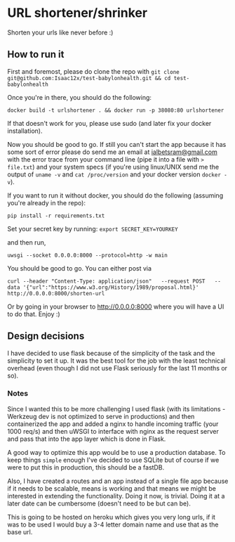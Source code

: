 # URL shortener/shrinker

Shorten your urls like never before :)

## How to run it

First and foremost, please do clone the repo with
`git clone git@github.com:Isaac12x/test-babylonhealth.git && cd test-babylonhealth`

Once you're in there, you should do the following:

`docker build -t urlshortener . && docker run -p 38080:80 urlshortener`

If that doesn't work for you, please use sudo (and later fix your docker installation).

Now you should be good to go. If still you can't start the app because it has some sort of error please do send me an email at ialbetsram@gmail.com with the error trace from your command line (pipe it into a file with `> file.txt`) and your system specs (if you're using linux/UNIX send me the output of `uname -v` and `cat /proc/version` and your docker version `docker -v`).

If you want to run it without docker, you should do the following (assuming you're already in the repo):

`pip install -r requirements.txt`

Set your secret key by running:
`export SECRET_KEY=YOURKEY`

and then run,

`uwsgi --socket 0.0.0.0:8000 --protocol=http -w main`

You should be good to go. You can either post via

`curl --header "Content-Type: application/json"   --request POST   --data '{"url":"https://www.w3.org/History/1989/proposal.html}'   http://0.0.0.0:8000/shorten-url`

Or by going in your browser to http://0.0.0.0:8000 where you will have a UI to do that. Enjoy :)

## Design decisions

I have decided to use flask because of the simplicity of the task and the simplicity to set it up. It was the best tool for the job with the least technical overhead (even though I did not use Flask seriously for the last 11 months or so).


### Notes

Since I wanted this to be more challenging I used flask (with its limitations - Werkzeug dev is not optimized to serve in productions) and then containerized the app and added a nginx to handle incoming traffic (your 1000 req/s) and then uWSGI to interface with nginx as the request server and pass that into the app layer which is done in Flask.

A good way to optimize this app would be to use a production database. To keep things `simple` enough I've decided to use SQLite but of course if we were to put this in production, this should be a fastDB.

Also, I have created a routes and an app instead of a single file app because if it needs to be scalable, means is working and that means we might be interested in extending the functionality. Doing it now, is trivial. Doing it at a later date can be cumbersome (doesn't need to be but can be).

This is going to be hosted on heroku which gives you very long urls, if it was to be used I would buy a 3-4 letter domain name and use that as the base url.
